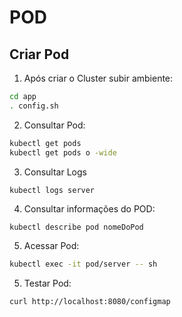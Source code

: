 # POD

## Criar Pod

1. Após criar o Cluster subir ambiente:
``` bash
cd app
. config.sh
```

2. Consultar Pod:
``` bash
kubectl get pods
kubectl get pods o -wide
```

3. Consultar Logs
``` bash
kubectl logs server
```

4. Consultar informações do POD:
```
kubectl describe pod nomeDoPod
```

5. Acessar Pod:
``` bash
kubectl exec -it pod/server -- sh
```

5. Testar Pod:

``` bash
curl http://localhost:8080/configmap
```


